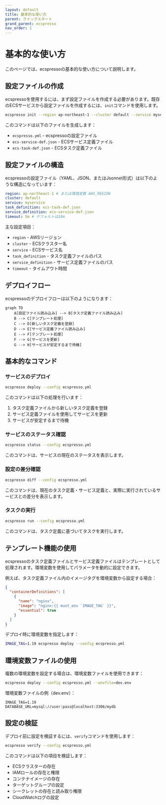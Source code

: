 ```yaml
---
layout: default
title: 基本的な使い方
parent: クイックスタート
grand_parent: ecspresso
nav_order: 1
---
```


# 基本的な使い方

このページでは、ecspressoの基本的な使い方について説明します。

## 設定ファイルの作成

ecspressoを使用するには、まず設定ファイルを作成する必要があります。既存のECSサービスから設定ファイルを作成するには、`init`コマンドを使用します。

```bash
ecspresso init --region ap-northeast-1 --cluster default --service myservice --config ecspresso.yml
```

このコマンドは以下のファイルを生成します：
- `ecspresso.yml` - ecspressoの設定ファイル
- `ecs-service-def.json` - ECSサービス定義ファイル
- `ecs-task-def.json` - ECSタスク定義ファイル

## 設定ファイルの構造

ecspressoの設定ファイル（YAML、JSON、またはJsonnet形式）は以下のような構造になっています：

```yaml
region: ap-northeast-1 # または環境変数 AWS_REGION
cluster: default
service: myservice
task_definition: ecs-task-def.json
service_definition: ecs-service-def.json
timeout: 5m # デフォルトは10m
```

主な設定項目：
- `region` - AWSリージョン
- `cluster` - ECSクラスター名
- `service` - ECSサービス名
- `task_definition` - タスク定義ファイルのパス
- `service_definition` - サービス定義ファイルのパス
- `timeout` - タイムアウト時間

## デプロイフロー

ecspressoのデプロイフローは以下のようになります：

```mermaid
graph TD
    A[設定ファイル読み込み] --> B[タスク定義ファイル読み込み]
    B --> C[テンプレート処理]
    C --> D[新しいタスク定義を登録]
    D --> E[サービス定義ファイル読み込み]
    E --> F[テンプレート処理]
    F --> G[サービスを更新]
    G --> H[サービスが安定するまで待機]
```

## 基本的なコマンド

### サービスのデプロイ

```bash
ecspresso deploy --config ecspresso.yml
```

このコマンドは以下の処理を行います：
1. タスク定義ファイルから新しいタスク定義を登録
2. サービス定義ファイルを使用してサービスを更新
3. サービスが安定するまで待機

### サービスのステータス確認

```bash
ecspresso status --config ecspresso.yml
```

このコマンドは、サービスの現在のステータスを表示します。

### 設定の差分確認

```bash
ecspresso diff --config ecspresso.yml
```

このコマンドは、現在のタスク定義・サービス定義と、実際に実行されているサービスとの差分を表示します。

### タスクの実行

```bash
ecspresso run --config ecspresso.yml
```

このコマンドは、タスク定義に基づいてタスクを実行します。

## テンプレート機能の使用

ecspressoのタスク定義ファイルとサービス定義ファイルはテンプレートとして処理されます。環境変数を使用してパラメータを動的に設定できます。

例えば、タスク定義ファイル内のイメージタグを環境変数から設定する場合：

```json
{
  "containerDefinitions": [
    {
      "name": "nginx",
      "image": "nginx:{{ must_env `IMAGE_TAG` }}",
      "essential": true
    }
  ]
}
```

デプロイ時に環境変数を指定します：

```bash
IMAGE_TAG=1.19 ecspresso deploy --config ecspresso.yml
```

## 環境変数ファイルの使用

複数の環境変数を設定する場合は、環境変数ファイルを使用できます：

```bash
ecspresso deploy --config ecspresso.yml --envfile=dev.env
```

環境変数ファイルの例（dev.env）：
```
IMAGE_TAG=1.19
DATABASE_URL=mysql://user:pass@localhost:3306/mydb
```

## 設定の検証

デプロイ前に設定を検証するには、`verify`コマンドを使用します：

```bash
ecspresso verify --config ecspresso.yml
```

このコマンドは以下の項目を検証します：
- ECSクラスターの存在
- IAMロールの存在と権限
- コンテナイメージの存在
- ターゲットグループの設定
- シークレットの存在と読み取り権限
- CloudWatchログの設定
